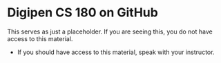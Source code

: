 # Digipen CS 180 on GitHub

This serves as just a placeholder.  If you are seeing this, you do not have access to this material.
- If you should have access to this material, speak with your instructor.
